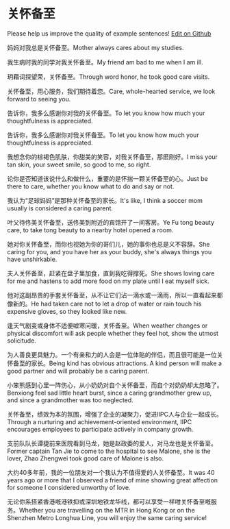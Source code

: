 # 关怀备至

Please help us improve the quality of example sentences! [Edit on Github](https://github.com/jiyushe/jiyu-example-sentence-source/blob/main/chinese/guanhuaibeizhi.md)

<p><span class="chinese">妈妈对我总是关怀备至。</span><span class="english">Mother always cares about my studies.</span></p>

<p><span class="chinese">我生病时我的同学对我关怀备至。</span><span class="english">My friend am bad to me when I am ill.</span></p>

<p><span class="chinese">玥藉词探望荣，关怀备至。</span><span class="english">Through word honor, he took good care visits.</span></p>

<p><span class="chinese">关怀备至，用心服务，我们期待着您。</span><span class="english">Care, whole-hearted service, we look forward to seeing you.</span></p>

<p><span class="chinese">告诉你，我多么感谢你对我的关怀备至。</span><span class="english">To let you know how much your thoughtfulness is appreciated.</span></p>

<p><span class="chinese">告诉你，我多么感谢你对我关怀备至。</span><span class="english">To let you know how much your thoughtfulness is appreciated.</span></p>

<p><span class="chinese">我想念你的棕褐色肌肤，你甜美的笑容，对我关怀备至，那麽刚好。</span><span class="english">I miss your tan skin, your sweet smile, so good to me, so right.</span></p>

<p><span class="chinese">论你是否知道该说什么和做什么，重要的是怀揣一颗关怀备至的心。</span><span class="english">Just be there to care, whether you know what to do and say or not.</span></p>

<p><span class="chinese">我认为“足球妈妈”是那种关怀备至的家长。</span><span class="english">It's like, I think a soccer mom usually is considered a caring parent.</span></p>

<p><span class="chinese">叶父待佟美关怀备至，送佟美到附近的宾馆开了一间客房。</span><span class="english">Ye Fu tong beauty care, to take tong beauty to a nearby hotel opened a room.</span></p>

<p><span class="chinese">她对你关怀备至，而你也视她为你的哥们儿，她的事你也总是义不容辞。</span><span class="english">She caring for you, and you have her as your buddy, she's always things you have unshirkable.</span></p>

<p><span class="chinese">夫人关怀备至，赶紧在盘子里加食，直到我吃得撑死。</span><span class="english">She shows loving care for me and hastens to add more food on my plate until I eat myself sick.</span></p>

<p><span class="chinese">他对这副昂贵的手套关怀备至，从不让它们沾一滴水或一滴雨，所以一直看起来都像新的。</span><span class="english">He had taken care not to let a drop of water or rain touch his expensive gloves, so they looked like new.</span></p>

<p><span class="chinese">逢天气剧变或身体不适便嘘寒问暖，关怀备至。</span><span class="english">When weather changes or physical discomfort will ask people whether they feel hot, show the utmost solicitude.</span></p>

<p><span class="chinese">为人善良更具魅力。一个有亲和力的人会是一位体贴的伴侣，而且很可能是一位关怀备至的家长。</span><span class="english">Being kind has obvious attractions. A kind person will make a good partner and will probably be a caring parent.</span></p>

<p><span class="chinese">小笨熊感到心里一阵伤心，从小奶奶对自个关怀备至，而自个对奶奶却太忽略了。</span><span class="english">Benxiong feel sad little heart burst, since a caring grandmother grew up, and since a grandmother was too neglected.</span></p>

<p><span class="chinese">关怀备至，绩效为本的氛围，增强了企业的凝聚力，促进IIPC人与企业一起成长。</span><span class="english">Through a nurturing and achievement-oriented environment, IIPC encourages employees to participate actively in company growth.</span></p>

<p><span class="chinese">支前队队长谭捷前来医院看到马龙，她是赵政委的爱人，对马龙也是关怀备至。</span><span class="english">Former captain Tan Jie to come to the hospital to see Malone, she is the lover, Zhao Zhengwei took good care of Malone is also.</span></p>

<p><span class="chinese">大约40多年前，我的一位朋友对一个我认为不值得爱的人关怀备至。</span><span class="english">It was 40 years ago or more that I observed a friend of mine showing great affection for someone I considered unworthy of love.</span></p>

<p><span class="chinese">无论你系搭紧香港嘅港铁抑或深圳地铁龙华线，都可以享受一样咁关怀备至嘅服务。</span><span class="english">Whether you are travelling on the MTR in Hong Kong or on the Shenzhen Metro Longhua Line, you will enjoy the same caring service!</span></p>


